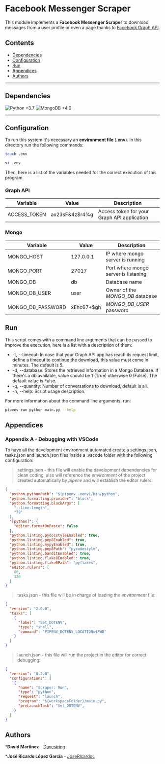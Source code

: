 # Facebook Messenger Scraper

This module implements a **Facebook Messenger Scraper** to download messages from a user profile or even a page thanks to [Facebook Graph API](https://developers.facebook.com/docs/graph-api/).

## Contents

- [Dependencies](#dependencies)
- [Configuration](#configuration)
- [Run](#run)
- [Appendices](#Appendices)
- [Authors](#Authors)

---

## Dependencies

![Python +3.7](https://img.shields.io/badge/python-+3.7-blue.svg)
![MongoDB +4.0](https://img.shields.io/badge/MongoDB-+4.0-brightgreen.svg)

---

## Configuration

To run this system it's necessary an **environment file** (**.env**). In this directory run the following commands:

``` bash
touch .env
```

``` bash
vi .env
```

Then, here is a list of the variables needed for the correct execution of this program.

### Graph API

| Variable               | Value                  | Description                                 |
|------------------------|------------------------|---------------------------------------------|
| ACCESS_TOKEN           | ax23sF&4z$r4%g         | Access token for your Graph API application |

### Mongo

| Variable          | Value       | Description                          |
| ----------------- | ----------- | ------------------------------------ |
| MONGO_HOST        | 127.0.0.1   | IP where mongo server is running     |
| MONGO_PORT        | 27017       | Port where mongo server is listening |
| MONGO_DB          | db          | Database name                        |
| MONGO_DB_USER     | user        | Owner of the _MONGO_DB_ database     |
| MONGO_DB_PASSWORD | xEhc67+$gh  | _MONGO_DB_USER_ password             |

## Run

This script comes with a command line arguments that can be passed to improve the execution, here is a list with a description of them:

- -t, --timeout: In case that your Graph API app has reach its request limit, define a timeout to continue the download, this value must come in minutes. The default is 5.
- -d, --database: Stores the retrieved information in a Mongo Database. If there's a db available, value should be 1 (True) otherwise 0 (False). The default value is False.
- -q, --quantity: Number of conversations to download, default is all.
- -h, --help: Script usage description.

For more information about the command line arguments, run:

```bash
pipenv run python main.py --help
```

## Appendices

### Appendix A - Debugging with VSCode

To have all the development environment automated create a settings.json, tasks.json and launch.json files inside a .vscode folder with the following configuration:

> settings.json - this file will enable the development dependencies for clean coding, also will reference the *environment* of the project created automatically by *pipenv* and will establish the editor rulers:

```json
{
  "python.pythonPath": "$(pipenv -venv)/bin/python",
  "python.formatting.provider": "black",
  "python.formatting.blackArgs": [
    "--line-length",
    "79"
  ],
  "[python]": {
    "editor.formatOnPaste": false
  },
  "python.linting.pydocstyleEnabled": true,
  "python.linting.pep8Enabled": true,
  "python.linting.mypyEnabled": true,
  "python.linting.pep8Path": "pycodestyle",
  "python.linting.banditEnabled": true,
  "python.linting.flake8Enabled": true,
  "python.linting.flake8Path": "pyflakes",
  "editor.rulers": [
    80,
    120
  ]
}
```

> tasks.json - this file will be in charge of loading the *environment* file:

```json
{
  "version": "2.0.0",
  "tasks": [
    {
      "label": "Set_DOTENV",
      "type": "shell",
      "command": "PIPENV_DOTENV_LOCATION=$PWD"
    }
  ]
}
```

> launch.json - this file will run the project in the editor for correct debugging:

```json
{
  "version": "0.2.0",
  "configurations": [
    {
      "name": "Scraper: Run",
      "type": "python",
      "request": "launch",
      "program": "${workspaceFolder}/main.py",
      "preLaunchTask": "Set_DOTENV",
    }
  ]
}
```

## Authors

***David Martinez** - [Davestring](https://github.com/Davestring)

***José Ricardo López García** - [JoseRicardoL](https://github.com/JoseRicardoL)
